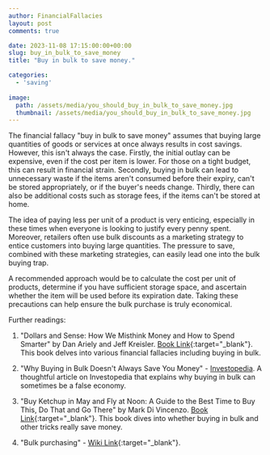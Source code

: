 ```yaml
---
author: FinancialFallacies
layout: post
comments: true

date: 2023-11-08 17:15:00:00+00:00  
slug: buy_in_bulk_to_save_money
title: "Buy in bulk to save money."

categories:
  - 'saving'
  
image:
  path: /assets/media/you_should_buy_in_bulk_to_save_money.jpg
  thumbnail: /assets/media/you_should_buy_in_bulk_to_save_money.jpg
---
```


The financial fallacy "buy in bulk to save money" assumes that buying large quantities of goods or services at once always results in cost savings. However, this isn't always the case. Firstly, the initial outlay can be expensive, even if the cost per item is lower. For those on a tight budget, this can result in financial strain. Secondly, buying in bulk can lead to unnecessary waste if the items aren't consumed before their expiry, can't be stored appropriately, or if the buyer's needs change. Thirdly, there can also be additional costs such as storage fees, if the items can't be stored at home. 

The idea of paying less per unit of a product is very enticing, especially in these times when everyone is looking to justify every penny spent. Moreover, retailers often use bulk discounts as a marketing strategy to entice customers into buying large quantities. The pressure to save, combined with these marketing strategies, can easily lead one into the bulk buying trap.

A recommended approach would be to calculate the cost per unit of products, determine if you have sufficient storage space, and ascertain whether the item will be used before its expiration date. Taking these precautions can help ensure the bulk purchase is truly economical. 

Further readings:

1. "Dollars and Sense: How We Misthink Money and How to Spend Smarter" by Dan Ariely and Jeff Kreisler. [Book Link](https://www.amazon.com/Dollars-Sense-Misthink-Money-Smarter/dp/006265120X/ref=nosim?tag=financialfall-20){:target="_blank"}. 
This book delves into various financial fallacies including buying in bulk.
 
2. "Why Buying in Bulk Doesn't Always Save You Money" - [Investopedia](https://www.investopedia.com/articles/pf/07/bulk_buying.asp). 
A thoughtful article on Investopedia that explains why buying in bulk can sometimes be a false economy.

3. "Buy Ketchup in May and Fly at Noon: A Guide to the Best Time to Buy This, Do That and Go There" by Mark Di Vincenzo. [Book Link](https://www.amazon.com/Buy-Ketchup-May-Fly-Noon/dp/0061730882/ref=nosim?tag=financialfall-20){:target="_blank"}. 
This book dives into whether buying in bulk and other tricks really save money.

4. "Bulk purchasing" - [Wiki Link](https://en.wikipedia.org/wiki/Bulk_purchasing){:target="_blank"}.